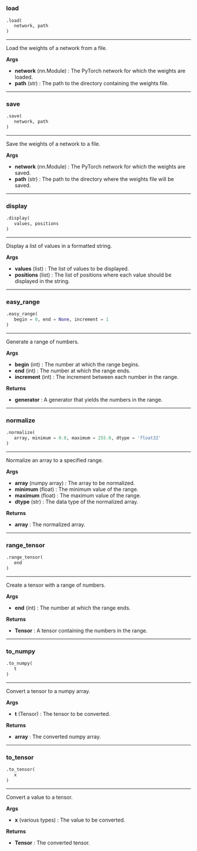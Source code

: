 #


### load
```python
.load(
   network, path
)
```

---
Load the weights of a network from a file.


**Args**

* **network** (nn.Module) : The PyTorch network for which the weights are loaded.
* **path** (str) : The path to the directory containing the weights file.


----


### save
```python
.save(
   network, path
)
```

---
Save the weights of a network to a file.


**Args**

* **network** (nn.Module) : The PyTorch network for which the weights are saved.
* **path** (str) : The path to the directory where the weights file will be saved.


----


### display
```python
.display(
   values, positions
)
```

---
Display a list of values in a formatted string.


**Args**

* **values** (list) : The list of values to be displayed.
* **positions** (list) : The list of positions where each value should be displayed in the string.


----


### easy_range
```python
.easy_range(
   begin = 0, end = None, increment = 1
)
```

---
Generate a range of numbers.


**Args**

* **begin** (int) : The number at which the range begins.
* **end** (int) : The number at which the range ends.
* **increment** (int) : The increment between each number in the range.


**Returns**

* **generator**  : A generator that yields the numbers in the range.


----


### normalize
```python
.normalize(
   array, minimum = 0.0, maximum = 255.0, dtype = 'float32'
)
```

---
Normalize an array to a specified range.


**Args**

* **array** (numpy array) : The array to be normalized.
* **minimum** (float) : The minimum value of the range.
* **maximum** (float) : The maximum value of the range.
* **dtype** (str) : The data type of the normalized array.


**Returns**

* **array**  : The normalized array.


----


### range_tensor
```python
.range_tensor(
   end
)
```

---
Create a tensor with a range of numbers.


**Args**

* **end** (int) : The number at which the range ends.


**Returns**

* **Tensor**  : A tensor containing the numbers in the range.


----


### to_numpy
```python
.to_numpy(
   t
)
```

---
Convert a tensor to a numpy array.


**Args**

* **t** (Tensor) : The tensor to be converted.


**Returns**

* **array**  : The converted numpy array.


----


### to_tensor
```python
.to_tensor(
   x
)
```

---
Convert a value to a tensor.


**Args**

* **x** (various types) : The value to be converted.


**Returns**

* **Tensor**  : The converted tensor.


